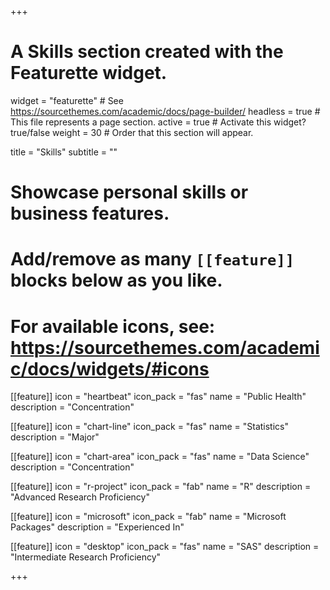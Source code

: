 +++
# A Skills section created with the Featurette widget.
widget = "featurette"  # See https://sourcethemes.com/academic/docs/page-builder/
headless = true  # This file represents a page section.
active = true  # Activate this widget? true/false
weight = 30  # Order that this section will appear.

title = "Skills"
subtitle = ""

# Showcase personal skills or business features.
# 
# Add/remove as many `[[feature]]` blocks below as you like.
# 
# For available icons, see: https://sourcethemes.com/academic/docs/widgets/#icons

  [[feature]]
  icon = "heartbeat"
  icon_pack = "fas"
  name = "Public Health"
  description = "Concentration"
  
  [[feature]]
  icon = "chart-line"
  icon_pack = "fas"
  name = "Statistics"
  description = "Major"  

  
  [[feature]]
  icon = "chart-area"
  icon_pack = "fas"
  name = "Data Science"
  description = "Concentration"

  [[feature]]
  icon = "r-project"
  icon_pack = "fab"
  name = "R"
  description = "Advanced Research Proficiency"
  
  [[feature]]
  icon = "microsoft"
  icon_pack = "fab"
  name = "Microsoft Packages"
  description = "Experienced In"
  
   [[feature]]
  icon = "desktop"
  icon_pack = "fas"
  name = "SAS"
  description = "Intermediate Research Proficiency"

  
  

+++
